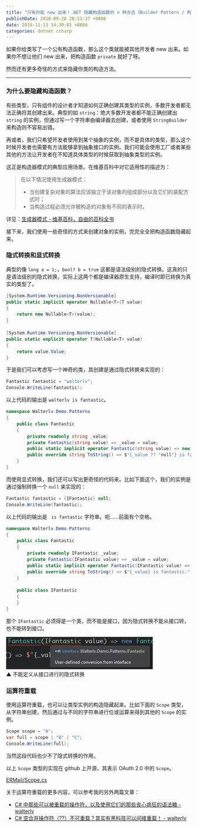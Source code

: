 ```yaml
---
title: "只有你能 new 出来！.NET 隐藏构造函数的 n 种方法（Builder Pattern / 构造器模式）"
publishDate: 2018-09-20 20:53:37 +0800
date: 2018-11-13 14:30:01 +0800
categories: dotnet csharp
---
```


如果你给类写了一个公有构造函数，那么这个类就能被其他开发者 new 出来。如果你不想让他们 new 出来，把构造函数 `private` 就好了呀。

然而还有更多奇怪的方式来隐藏你类的构造方法。

---

<div id="tic"></div>

### 为什么要隐藏构造函数？

有些类型，只有组件的设计者才知道如何正确创建其类型的实例，多数开发者都无法正确将其创建出来。典型的如 `string`：绝大多数开发者都不能正确创建出 `string` 的实例，但通过写一个字符串由编译器去创建，或者使用 `StringBuilder` 来构造则不容易出错。

再或者，我们只希望开发者使用到某个抽象的实例，而不是具体的类型，那么这个时候开发者也需要有方法能够拿到抽象接口的实例。我们可能会使用工厂或者某些其他的方法让开发者在不知道具体类型的时候获取到抽象类型的实例。

这正是构造器模式的典型应用场景。在维基百科中对它适用性的描述为：

> 在以下情况使用生成器模式：
> 
> - 当创建复杂对象的算法应该独立于该对象的组成部分以及它们的装配方式时；
> - 当构造过程必须允许被构造的对象有不同的表示时。

详见：[生成器模式 - 维基百科，自由的百科全书](https://zh.wikipedia.org/wiki/%E7%94%9F%E6%88%90%E5%99%A8%E6%A8%A1%E5%BC%8F)

接下来，我们使用一些奇怪的方式来创建对象的实例，完完全全把构造函数隐藏起来。

### 隐式转换和显式转换

典型的像 `long a = 1;`，`bool? b = true` 这都是语法级别的隐式转换。这真的只是语法级别的隐式转换，实际上这两个都是编译器原生支持，编译时即已转换为真实的类型了。

```csharp
[System.Runtime.Versioning.NonVersionable]
public static implicit operator Nullable<T>(T value)
{
    return new Nullable<T>(value);
}

[System.Runtime.Versioning.NonVersionable]
public static explicit operator T(Nullable<T> value)
{
    return value.Value;
}
```

于是我们可以考虑写一个神奇的类，其创建是通过隐式转换来实现的：

```csharp
Fantastic fantastic = "walterlv";
Console.WriteLine(fantastic);
```

以上代码的输出是 `walterlv is fantastic`。

```csharp
namespace Walterlv.Demo.Patterns
{
    public class Fantastic
    {
        private readonly string _value;
        private Fantastic(string value) => _value = value;
        public static implicit operator Fantastic(string value) => new Fantastic(value);
        public override string ToString() => $"{_value ?? "null"} is fantastic.";
    }
}
```

而使用显式转换，我们还可以写出更奇怪的代码来。比如下面这个，我们的实例是通过强制转换一个 `null` 来实现的：

```csharp
Fantastic fantastic = (IFantastic) null;
Console.WriteLine(fantastic);
```

以上代码的输出是 ` is fantastic` 字符串。呃……前面有个空格。

```csharp
namespace Walterlv.Demo.Patterns
{
    public class Fantastic
    {
        private readonly IFantastic _value;
        private Fantastic(IFantastic value) => _value = value;
        public static implicit operator Fantastic(IFantastic value) => new Fantastic(value);
        public override string ToString() => $"{_value} is fantastic.";
    }

    public class IFantastic
    {
    }
}
```

那个 `IFantastic` 必须得是一个类，而不能是接口，因为隐式转换不能从接口转，也不能转到接口。

![不能定义从接口进行的隐式转换](/static/posts/2018-09-20-20-30-36.png)  
▲ 不能定义从接口进行的隐式转换

### 运算符重载

使用运算符重载，也可以让类型实例的构造隐藏起来。比如下面的 `Scope` 类型，从字符串创建，然后通过与不同的字符串进行位或运算来得到其他的 `Scope` 的实例。

```csharp
Scope scope = "A";
var full = scope | "B" | "C";
Console.WriteLine(full);
```

当然这段代码也少不了隐式转换的作用。

以上 `Scope` 类型的实现在 github 上开源，其表示 OAuth 2.0 中的 `Scope`。

[ERMail/Scope.cs](https://github.com/walterlv/ERMail/blob/master/src/ERMail.Core/OAuth/Scope.cs)

关于运算符重载的更多内容，可以参考我的另外两篇文章：

- [C# 中那些可以被重载的操作符，以及使用它们的那些丧心病狂的语法糖 - walterlv](https://walterlv.com/post/overridable-operators-in-csharp.html)
- [C# 空合并操作符（??）不可重载？其实有黑科技可以间接重载！ - walterlv](https://walterlv.com/post/overload-null-coalescing-operator-in-csharp.html)
